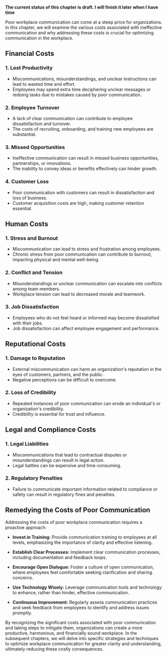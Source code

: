 **The current status of this chapter is draft. I will finish it later when I have time**

Poor workplace communication can come at a steep price for organizations. In this chapter, we will examine the various costs associated with ineffective communication and why addressing these costs is crucial for optimizing communication in the workplace.

Financial Costs
---------------

### 1. **Lost Productivity**

* Miscommunications, misunderstandings, and unclear instructions can lead to wasted time and effort.
* Employees may spend extra time deciphering unclear messages or redoing tasks due to mistakes caused by poor communication.

### 2. **Employee Turnover**

* A lack of clear communication can contribute to employee dissatisfaction and turnover.
* The costs of recruiting, onboarding, and training new employees are substantial.

### 3. **Missed Opportunities**

* Ineffective communication can result in missed business opportunities, partnerships, or innovations.
* The inability to convey ideas or benefits effectively can hinder growth.

### 4. **Customer Loss**

* Poor communication with customers can result in dissatisfaction and loss of business.
* Customer acquisition costs are high, making customer retention essential.

Human Costs
-----------

### 1. **Stress and Burnout**

* Miscommunication can lead to stress and frustration among employees.
* Chronic stress from poor communication can contribute to burnout, impacting physical and mental well-being.

### 2. **Conflict and Tension**

* Misunderstandings or unclear communication can escalate into conflicts among team members.
* Workplace tension can lead to decreased morale and teamwork.

### 3. **Job Dissatisfaction**

* Employees who do not feel heard or informed may become dissatisfied with their jobs.
* Job dissatisfaction can affect employee engagement and performance.

Reputational Costs
------------------

### 1. **Damage to Reputation**

* External miscommunication can harm an organization's reputation in the eyes of customers, partners, and the public.
* Negative perceptions can be difficult to overcome.

### 2. **Loss of Credibility**

* Repeated instances of poor communication can erode an individual's or organization's credibility.
* Credibility is essential for trust and influence.

Legal and Compliance Costs
--------------------------

### 1. **Legal Liabilities**

* Miscommunications that lead to contractual disputes or misunderstandings can result in legal action.
* Legal battles can be expensive and time-consuming.

### 2. **Regulatory Penalties**

* Failure to communicate important information related to compliance or safety can result in regulatory fines and penalties.

Remedying the Costs of Poor Communication
-----------------------------------------

Addressing the costs of poor workplace communication requires a proactive approach:

* **Invest in Training:** Provide communication training to employees at all levels, emphasizing the importance of clarity and effective listening.

* **Establish Clear Processes:** Implement clear communication processes, including documentation and feedback loops.

* **Encourage Open Dialogue:** Foster a culture of open communication, where employees feel comfortable seeking clarification and sharing concerns.

* **Use Technology Wisely:** Leverage communication tools and technology to enhance, rather than hinder, effective communication.

* **Continuous Improvement:** Regularly assess communication practices and seek feedback from employees to identify and address issues promptly.

By recognizing the significant costs associated with poor communication and taking steps to mitigate them, organizations can create a more productive, harmonious, and financially sound workplace. In the subsequent chapters, we will delve into specific strategies and techniques to optimize workplace communication for greater clarity and understanding, ultimately reducing these costly consequences.
